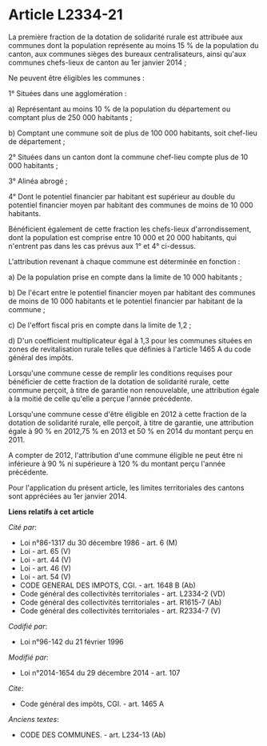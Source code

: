 # Article L2334-21

La première fraction de la dotation de solidarité rurale est attribuée aux communes dont la population représente au moins 15
% de la population du canton, aux communes sièges des bureaux centralisateurs, ainsi qu'aux communes chefs-lieux de canton au
1er janvier 2014 ; 

Ne peuvent être éligibles les communes : 

1° Situées dans une agglomération : 

a) Représentant au moins 10 % de la population du département ou comptant plus de 250 000 habitants ; 

b) Comptant une commune soit de plus de 100 000 habitants, soit chef-lieu de département ; 

2° Situées dans un canton dont la commune chef-lieu compte plus de 10 000 habitants ; 

3° Alinéa abrogé ; 

4° Dont le potentiel financier par habitant est supérieur au double du potentiel financier moyen par habitant des communes de
moins de 10 000 habitants. 

Bénéficient également de cette fraction les chefs-lieux d'arrondissement, dont la population est comprise entre 10 000 et 20
000 habitants, qui n'entrent pas dans les cas prévus aux 1° et 4° ci-dessus. 

L'attribution revenant à chaque commune est déterminée en fonction : 

a) De la population prise en compte dans la limite de 10 000 habitants ; 

b) De l'écart entre le potentiel financier moyen par habitant des communes de moins de 10 000 habitants et le potentiel
financier par habitant de la commune ; 

c) De l'effort fiscal pris en compte dans la limite de 1,2 ; 

d) D'un coefficient multiplicateur égal à 1,3 pour les communes situées en zones de revitalisation rurale telles que définies
à l'article 1465 A du code général des impôts.

Lorsqu'une commune cesse de remplir les conditions requises pour bénéficier de cette fraction de la dotation de solidarité
rurale, cette commune perçoit, à titre de garantie non renouvelable, une attribution égale à la moitié de celle qu'elle a
perçue l'année précédente. 

Lorsqu'une commune cesse d'être éligible en 2012 à cette fraction de la dotation de solidarité rurale, elle perçoit, à titre
de garantie, une attribution égale à 90 % en 2012,75 % en 2013 et 50 % en 2014 du montant perçu en 2011. 

A compter de 2012, l'attribution d'une commune éligible ne peut être ni inférieure à 90 % ni supérieure à 120 % du montant
perçu l'année précédente.

Pour l'application du présent article, les limites territoriales des cantons sont appréciées au 1er janvier 2014.

**Liens relatifs à cet article**

_Cité par_:

  - Loi n°86-1317 du 30 décembre 1986 - art. 6 (M)
  - Loi - art. 65 (V)
  - Loi - art. 44 (V)
  - Loi - art. 46 (V)
  - Loi - art. 54 (V)
  - CODE GENERAL DES IMPOTS, CGI. - art. 1648 B (Ab)
  - Code général des collectivités territoriales - art. L2334-2 (VD)
  - Code général des collectivités territoriales - art. R1615-7 (Ab)
  - Code général des collectivités territoriales - art. R2334-7 (V)

_Codifié par_:

  - Loi n°96-142 du 21 février 1996

_Modifié par_:

  - Loi n°2014-1654 du 29 décembre 2014 - art. 107

_Cite_:

  - Code général des impôts, CGI. - art. 1465 A

_Anciens textes_:

  - CODE DES COMMUNES. - art. L234-13 (Ab)

